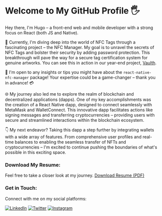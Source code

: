 <!-- language-all: lang-html -->
# Welcome to My GitHub Profile 🖐️

Hey there, I'm Hugo – a front-end web and mobile developer with a strong focus on React (both JS and Native).

🔭 Currently, I'm diving deep into the world of NFC Tags through a fascinating project – the NFC Manager. My goal is to unravel the secrets of NFC Tags and bolster their security by adding password protection. This breakthrough will pave the way for a secure tag certification system for genuine artworks. You can see this in action in our year-end project, [Vaulth](https://github.com/Vaulth).

🚀 I'm open to any insights or tips you might have about the `react-native-nfc-manager` package! Your expertise could be a game-changer – thank you in advance! 💳

🌐 My journey also led me to explore the realm of blockchain and decentralized applications (dapps). One of my key accomplishments was the creation of a React Native dapp, designed to connect seamlessly with MetaMask and WalletConnect. This innovative dapp facilitates actions like signing messages and transferring cryptocurrencies – providing users with secure and streamlined interactions within the blockchain ecosystem.

👇 My next endeavor? Taking this dapp a step further by integrating wallets with a wide array of features. From comprehensive user profiles and real-time balances to enabling the seamless transfer of NFTs and cryptocurrencies – I'm excited to continue pushing the boundaries of what's possible in this exciting space.

### Download My Resume:
Feel free to take a closer look at my journey. [Download Resume (PDF)](https://github.com/AudouxH/AudouxH/files/10132826/AudouxHugo.pdf)

### Get in Touch:
Connect with me on my social platforms:

[![LinkedIn](https://cdn-icons-png.flaticon.com/512/2504/2504923.png)](https://www.linkedin.com/in/your-linkedin-profile)
[![Twitter](https://cdn-icons-png.flaticon.com/512/2504/2504946.png)](https://www.twitter.com/your-twitter-profile)
[![Instagram](https://cdn-icons-png.flaticon.com/512/2504/2504965.png)](https://www.instagram.com/your-instagram-profile)

